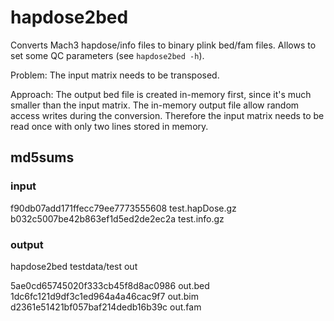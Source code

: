 # hapdose2bed

Converts Mach3 hapdose/info files to binary plink bed/fam files. 
Allows to set some QC parameters (see `hapdose2bed -h`). 


Problem: The input matrix needs to be transposed.

Approach: The output bed file is created in-memory first, since it's 
much smaller than the input matrix. 
The in-memory output file allow random access writes during the conversion. 
Therefore the input matrix needs to be read once with only two lines stored 
in memory.

## md5sums

### input

f90db07add171ffecc79ee7773555608  test.hapDose.gz
b032c5007be42b863ef1d5ed2de2ec2a  test.info.gz

### output

hapdose2bed testdata/test out

5ae0cd65745020f333cb45f8d8ac0986  out.bed
1dc6fc121d9df3c1ed964a4a46cac9f7  out.bim
d2361e51421bf057baf214dedb16b39c  out.fam
